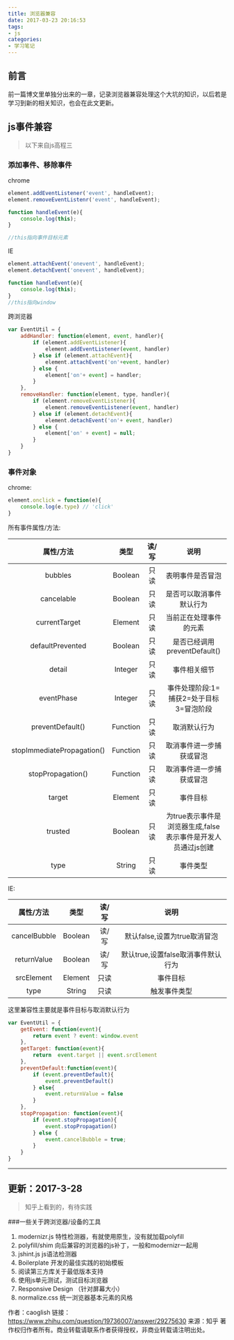 ```yaml
---
title: 浏览器兼容
date: 2017-03-23 20:16:53
tags:
- js
categories:
- 学习笔记
---
```


## 前言

前一篇博文里单独分出来的一章，记录浏览器兼容处理这个大坑的知识，以后若是学习到新的相关知识，也会在此文更新。

<!-- more -->

## js事件兼容

> 以下来自js高程三

### 添加事件、移除事件

chrome
```js
element.addEventListener('event', handleEvent);
element.removeEventListenr('event', handleEvent);

function handleEvent(e){
    console.log(this);
}

//this指向事件目标元素
```
IE
```js
element.attachEvent('onevent', handleEvent);
element.detachEvent('onevent', handleEvent);

function handleEvent(e){
    console.log(this);
}
//this指向window
```

跨浏览器

```js
var EventUtil = {
    addHandler: function(element, event, handler){
        if (element.addEventListener){
            element.addEventListener(event, handler)
        } else if (element.attachEvent){
            element.attachEvent('on'+event, handler)
        } else {
            element['on'+ event] = handler;
        }
    },
    removeHandler: function(element, type, handler){
        if (element.removeEventListener){
            element.removeEventListener(event, handler)
        } else if (element.detachEvent){
            element.detachEvent('on'+ event, handler)
        } else {
            element['on' + event] = null;
        }
    }
}
```

### 事件对象

chrome:
```js
element.onclick = function(e){
    console.log(e.type) // 'click'
}
```

所有事件属性/方法:

属性/方法 | 类型 | 读/写 | 说明
:--: | :--: | :--: | :--:
bubbles | Boolean | 只读 | 表明事件是否冒泡
cancelable | Boolean | 只读 | 是否可以取消事件默认行为
currentTarget | Element | 只读 | 当前正在处理事件的元素
defaultPrevented | Boolean | 只读 |是否已经调用preventDefault()
detail | Integer | 只读 | 事件相关细节
eventPhase | Integer | 只读 | 事件处理阶段:1=捕获2=处于目标3=冒泡阶段
preventDefault() | Function | 只读 | 取消默认行为
stopImmediatePropagation() | Function | 只读 | 取消事件进一步捕获或冒泡
stopPropagation() | Function | 只读  | 取消事件进一步捕获或冒泡
target | Element | 只读 | 事件目标
trusted | Boolean | 只读 |为true表示事件是浏览器生成,false表示事件是开发人员通过js创建
type | String | 只读 | 事件类型

IE:

属性/方法 | 类型 | 读/写 | 说明
:--: | :--: | :--: | :--:
cancelBubble | Boolean | 读/写 | 默认false,设置为true取消冒泡
returnValue | Boolean | 读/写 | 默认true,设置false取消事件默认行为
srcElement | Element |  只读 | 事件目标
type | String | 只读 | 触发事件类型

这里兼容性主要就是事件目标与取消默认行为

```js
var EventUtil = {
    getEvent: function(event){
        return event ? event: window.event
    },
    getTarget: function(event){
        return  event.target || event.srcElement
    },
    preventDefault:function(event){
        if (event.preventDefault){
            event.preventDefault()
        } else{
            event.returnValue = false
        }
    },
    stopPropagation: function(event){
        if (event.stopPropagation){
            event.stopPropagation()
        } else {
            event.cancelBubble = true;
        }
    }
}
```

---

## 更新：2017-3-28

> 知乎上看到的，有待实践

###一些关于跨浏览器/设备的工具

1. modernizr.js 特性检测器，有就使用原生，没有就加载polyfill
2. polyfill/shim 向后兼容的浏览器的js补丁，一般和modernizr一起用
3. jshint.js js语法检测器
4. Boilerplate 开发的最佳实践的初始模板
5. 阅读第三方库关于最低版本支持
6. 使用js单元测试，测试目标浏览器
7. Responsive Design （针对屏幕大小）
8. normalize.css 统一浏览器基本元素的风格

作者：caoglish
链接：https://www.zhihu.com/question/19736007/answer/29275630
来源：知乎
著作权归作者所有。商业转载请联系作者获得授权，非商业转载请注明出处。